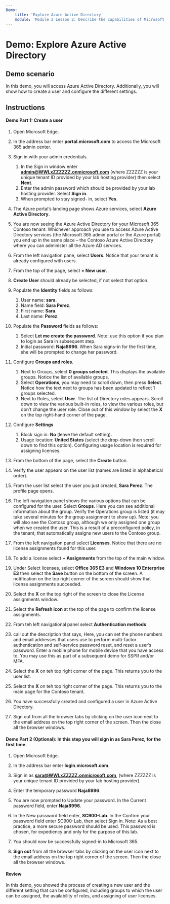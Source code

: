 ```yaml
---
Demo:
    title: 'Explore Azure Active Directory'
    module: 'Module 2 Lesson 2: Describe the capabilities of Microsoft Identity and access management solutions: Explore the services and identity types of Azure AD'
---
```


# Demo: Explore Azure Active Directory

## Demo scenario

In this demo, you will access Azure Active Directory.  Additionally, you will show how to create a user and configure the different settings.

## Instructions

#### Demo Part 1:  Create a user
1. Open Microsoft Edge.

1. In the address bar enter **portal.microsoft.com** to access the Microsoft 365 admin center.

1. Sign in with your admin credentials. 
    1. In the Sign in window enter **admin@WWLxZZZZZZ.onmicrosoft.com** (where ZZZZZZ is your unique tenant ID provided by your lab hosting provider) then select **Next**.
    1. Enter the admin password which should be provided by your lab hosting provider. Select **Sign in**.
    1. When prompted to stay signed- in, select **Yes**.

1. The Azure portal’s landing page shows Azure services, select **Azure Active Directory**.  

1. You are now seeing the Azure Active Directory for your Microsoft 365 Contoso tenant.    Whichever approach you use to access Azure Active Directory services (the Microsoft 365 admin portal or the Azure portal) you end up in the same place – the Contoso Azure Active Directory where you can administer all the Azure AD services.

1. From the left navigation pane, select **Users**.  Notice that your tenant is already configured with users.

1. From the top of the page, select **+ New user**.

1. **Create User** should already be selected, if not select that option.

1. Populate the **Identity** fields as follows:
    1. User name: **sara**.
    2. Name field: **Sara Perez**.
    3. First name: **Sara**.
    4. Last name: **Perez**.

1. Populate the **Password** fields as follows:
    1. Select **Let me create the password**.  Note:  use this option if you plan to login as Sara in subsequent step.
    1. Initial password: **Naja8996**. When Sara signs-in for the first time, she will be prompted to change her password.

1. Configure **Groups and roles**.
    1. Next to Groups, select **0 groups selected**.  This displays the available groups.  Notice the list of available groups.
    2. Select **Operations**, you may need to scroll down, then press **Select**. Notice how the text next to groups has been updated to reflect 1 groups selected.  
    3. Next to Roles, select **User**. The list of Directory roles appears.  Scroll down to view the various built-in roles, to view the various roles, but don’t change the user role.  Close out of this window by select the **X** on the top right-hand corner of the page.

1. Configure **Settings**
    1. Block sign in:  **No** (leave the default setting).
    1. Usage location: **United States** (select the drop-down then scroll down to find this option).  Configuring usage location is required for assigning licenses.

1. From the bottom of the page, select the **Create** button.

1. Verify the user appears on the user list (names are listed in alphabetical order).

1. From the user list select the user you just created, **Sara Perez**.  The profile page opens.

1. The left navigation panel shows the various options that can be configured for the user.  Select **Groups**.  Here you can see additional information about the group.  Verify the Operations group is listed (it may take several minutes for the group assignment to show up).  Note:  you will also see the Contoso group, although we only assigned one group when we created the user.  This is a result of a preconfigured policy, in the tenant, that automatically assigns new users to the Contoso group.

1. From the left navigation panel select **Licenses**.  Notice that there are no license assignments found for this user.  

1. To add a license select **+ Assignments** from the top of the main window.

1. Under Select licenses, select **Office 365 E3** and **Windows 10 Enterprise E3** then select the **Save** button on the bottom of the screen. A notification on the top right corner of the screen should show that license assignments succeeded.

1. Select the **X** on the top right of the screen to close the License assignments window.

1. Select the **Refresh icon** at the top of the page to confirm the license assignments.

1. From teh left navigational panel select **Authentication methods**

1. call out the description that says, Here, you can set the ​phone numbers and email addresses that users use to perform multi-factor authentication​ and self-service password reset, and reset a user’s password.  Enter a mobile phone for mobile device that you have access to.  You may use this as part of a subsequent demo for SSPR and/or MFA.

1. Select the **X** on teh top right corner of the page.  This returns you to the user list.

1. Select the **X** on teh top right corner of the page.  This returns you to the main page for the Contoso tenant.

1. You have successfully created and configured a user in Azure Active Directory.

1. Sign out from all the browser tabs by clicking on the user icon next to the email address on the top right corner of the screen. Then the close all the browser windows.

#### Demo Part 2 (Optional):  In this step you will sign in as Sara Perez, for the first time.

1. Open Microsoft Edge.

1. In the address bar enter **login.microsoft.com**.

1. Sign in as **sara@WWLxZZZZZ.onmicrosoft.com**, (where ZZZZZZ is your unique tenant ID provided by your lab hosting provider).

1. Enter the temporary password **Naja8996**.

1. You are now prompted to Update your password. In the Current password field, enter **Naja8996**.

1. In the New password field enter, **SC900-Lab**.  In the Confirm your password field enter SC900-Lab, then select Sign in.  Note: As a best practice, a more secure password should be used. This password is chosen, for expediency and only for the purpose of this lab.

1. You should now be successfully signed-in to Microsoft 365.

1. **Sign out** from all the browser tabs by clicking on the user icon next to the email address on the top right corner of the screen. Then the close all the browser windows.

#### Review
In this demo, you showed the process of creating a new user and the different setting that can be configured, including groups to which the user can be assigned, the availability of roles, and assigning of user licenses.